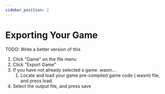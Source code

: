 ```yaml
---
sidebar_position: 2
---
```


# Exporting Your Game

TODO: Write a better version of this

1. Click "Game" on the file menu
1. Click "Export Game"
1. If you have not already selected a game .wasm...
    1. Locate and load your game pre-compiled game code (.wasm) file, and press load.
1. Select the output file, and press save